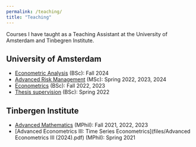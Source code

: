 ```yaml
---
permalink: /teaching/
title: "Teaching"
---
```


Courses I have taught as a Teaching Assistant at the University of Amsterdam and Tinbegren Institute. 

## University of Amsterdam
- [Econometric Analysis][def] (BSc): Fall 2024
- [Advanced Risk Management][def2] (MSc): Spring 2022, 2023, 2024
- [Econometrics][def3] (BSc): Fall 2022, 2023
- [Thesis supervision][def4] (BSc): Spring 2022

## Tinbergen Institute
- [Advanced Mathematics](../files/AdvancedMathematics.pdf) (MPhil): Fall 2021, 2022, 2023
- [Advanced Econometrics III: Time Series Econometrics](files/Advanced Econometrics III (2024).pdf) (MPhil): Spring 2021 



[def]: https://coursecatalogue.uva.nl/xmlpages/page/2024-2025-en/search-course/course/122213
[def2]: https://coursecatalogue.uva.nl/xmlpages/page/2024-2025-en/search-course/course/120496
[def3]: https://coursecatalogue.uva.nl/xmlpages/page/2024-2025-en/search-course/course/120544
[def4]: https://coursecatalogue.uva.nl/xmlpages/page/2024-2025-en/search-course/course/120736